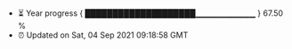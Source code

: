 - ⏳ Year progress { ████████████████████▁▁▁▁▁▁▁▁▁▁ } 67.50 %
- ⏰ Updated on Sat, 04 Sep 2021 09:18:58 GMT

